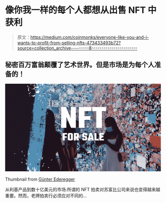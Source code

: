 # 像你我一样的每个人都想从出售 NFT 中获利

> 原文：<https://medium.com/coinmonks/everyone-like-you-and-i-wants-to-profit-from-selling-nfts-473433493b72?source=collection_archive---------8----------------------->

## 秘密百万富翁颠覆了艺术世界。但是市场是为每个人准备的！

![](img/ab1fb325f3205b6279221c752e87e09b.png)

Thumbnail from [Günter Ederegger](https://medium.com/u/4f0c50d16421?source=post_page-----473433493b72--------------------------------)

从利基产品到数十亿美元的市场:所谓的 NFT 拍卖对苏富比公司来说也变得越来越重要。然而，老牌拍卖行必须应对不同的…